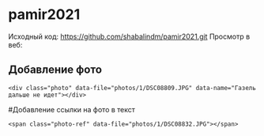 # pamir2021

Исходный код: https://github.com/shabalindm/pamir2021.git
Просмотр в веб: 

## Добавлениe фото

   ```
<div class="photo" data-file="photos/1/DSC08809.JPG" data-name="Газель дальше не идет"></div>
``` 

#Добавление ссылки на фото в текст
```
<span class="photo-ref" data-file="photos/1/DSC08832.JPG"></span>
```